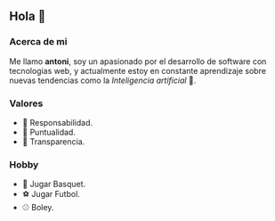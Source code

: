 ## Hola 👋

### Acerca de mi
Me llamo **antoni**, soy un apasionado por el desarrollo de software con tecnologias web, y actualmente estoy en constante aprendizaje sobre nuevas tendencias como la _Inteligencia artificial_ :muscle:.

### Valores

- 🔭 Responsabilidad.
- 🌱 Puntualidad.
- 👯 Transparencia.

### Hobby

- 🏀 Jugar Basquet.
- ⚽ Jugar Futbol.
- :baseball:  Boley.
